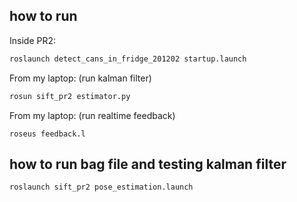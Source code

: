 ## how to run
Inside PR2:
```bash
roslaunch detect_cans_in_fridge_201202 startup.launch
```
From my laptop: (run kalman filter)
```bash
rosun sift_pr2 estimator.py
```

From my laptop: (run realtime feedback)
```bsah
roseus feedback.l
```
## how to run bag file and testing kalman filter
```bash
roslaunch sift_pr2 pose_estimation.launch
```

